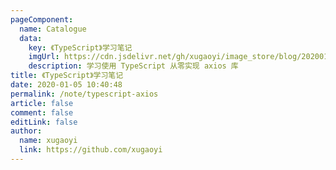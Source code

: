 ```yaml
---
pageComponent: 
  name: Catalogue
  data: 
    key: 《TypeScript》学习笔记
    imgUrl: https://cdn.jsdelivr.net/gh/xugaoyi/image_store/blog/20200105104632.png
    description: 学习使用 TypeScript 从零实现 axios 库
title: 《TypeScript》学习笔记
date: 2020-01-05 10:40:48
permalink: /note/typescript-axios
article: false
comment: false
editLink: false
author: 
  name: xugaoyi
  link: https://github.com/xugaoyi
---
```

